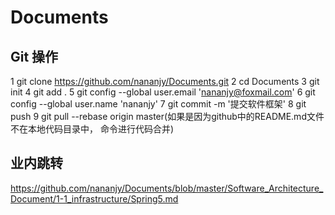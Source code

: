 # Documents

## Git 操作

1 git clone https://github.com/nananjy/Documents.git
2 cd Documents
3 git init
4 git add .
5 git config --global user.email 'nananjy@foxmail.com'
6 git config --global user.name 'nananjy'
7 git commit -m '提交软件框架'
8 git push
9 git pull --rebase origin master(如果是因为github中的README.md文件不在本地代码目录中， 命令进行代码合并)


## 业内跳转

https://github.com/nananjy/Documents/blob/master/Software_Architecture_Document/1-1_infrastructure/Spring5.md

